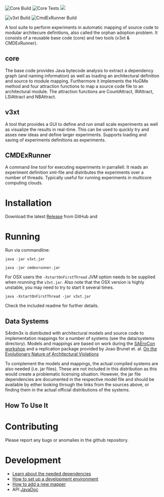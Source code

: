 ![Core Build](https://github.com/tobias-dv-lnu/s4rdm3x/workflows/Core%20Build/badge.svg)
![Core Tests](https://github.com/tobias-dv-lnu/s4rdm3x/workflows/Core%20Tests/badge.svg)
[![](https://jitpack.io/v/tobias-dv-lnu/s4rdm3x.svg)](https://jitpack.io/#tobias-dv-lnu/s4rdm3x)

![v3xt Build](https://github.com/tobias-dv-lnu/s4rdm3x/workflows/v3xt%20Build/badge.svg)
![CmdExRunner Build](https://github.com/tobias-dv-lnu/s4rdm3x/workflows/CmdExRunner%20Build/badge.svg)

A tool suite to perform experiments in automatic mapping of source code to modular architecure definitions, also called the orphan adoption problem. It consists of a reusable base code (core) and two tools (v3xt & CMDExRunner).

## core
The base code provides Java bytecode analysis to extract a dependency graph (and naming information) as well as loading an architectural definition and source to module mapping. Furthermore it implements the HuGMe method and four attraction functions to map a source code file to an architectural module. The attraction functions are CountAttract, IRAttract, LSIAttract and NBAttract.

## v3xt
A tool that provides a GUI to define and run small scale experiments as well as visualize the results in real-time. This can be used to quickly try and asses new ideas and define larger experiments. Supports loading and saving of experiments definitions as experiments.

## CMDExRunner
A command line tool for executing experiments in parrallell. It reads an experiment definition xml-file and distributes the experiments over a number of threads. Typically useful for running experiments in multicore computing clouds.

# Installation
Download the latest [Release](https://github.com/tobias-dv-lnu/s4rdm3x/releases) from GitHub and

# Running
Run via commandline:

`java -jar v3xt.jar`

`java -jar cmdexrunner.jar`

For OSX users the `-XstartOnFirstThread` JVM option needs to be supplied when nrunning the `v3xt.jar`. Also note that the OSX version is highly unstable, you may need to try to start it several times.

`java -XstartOnFirstThread -jar v3xt.jar`

Check the included readme for further details.

## Data Systems
S4rdm3x is distributed with architectural models and source code to implementation mappings for a number of systems (see the data/systems directory). Models and mappings are based on work during the [SAEroCon workshop](https://saerocon.wordpress.com/) and a replication package provided by Joao Brunet et. al. [On the Evolutionary Nature of Architectural Violations](https://code.google.com/archive/p/on-the-nature-dataset/wikis/ReplicabilityOfTheStudy.wiki)

To complement the models and mappings, the actual compiled systems are also needed (i.e. jar files). These are not included in this distribution as this would create a problematic licensing situation. However, the jar file dependencies are documented in the respective model file and should be available by either looking through the links from the sources above, or finding them in the actual official distributions of the systems.

## How To Use It

# Contributing
Please report any bugs or anomalies in the github repository. 

# Development
* [Learn about the needed dependencies](dependencies "Dependencies")
* [How to set up a development environment](devenv "DevEnv")
* [How to add a new mapper](add_new_mapper)
* API [JavaDoc](https://tobias-dv-lnu.github.io/s4rdm3x/api "JavaDoc")


